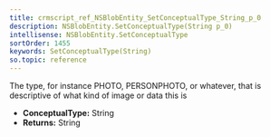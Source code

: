 ```yaml
---
title: crmscript_ref_NSBlobEntity_SetConceptualType_String_p_0
description: NSBlobEntity.SetConceptualType(String p_0)
intellisense: NSBlobEntity.SetConceptualType
sortOrder: 1455
keywords: SetConceptualType(String)
so.topic: reference
---
```



The type, for instance PHOTO, PERSONPHOTO, or whatever, that is descriptive of what kind of image or data this is



* **ConceptualType:** String
* **Returns:** String


